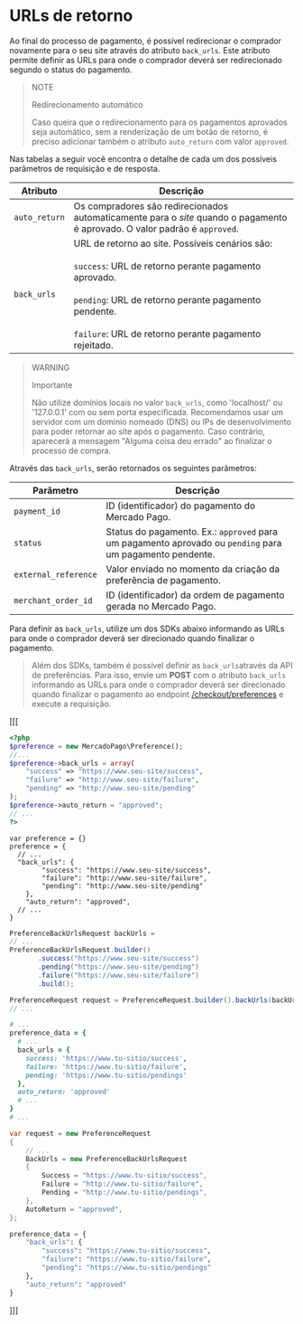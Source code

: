 # URLs de retorno 

Ao final do processo de pagamento, é possível redirecionar o comprador novamente para o seu site através do atributo `back_urls`. Este atributo permite definir as URLs para onde o comprador deverá ser redirecionado segundo o status do pagamento.

> NOTE
>
> Redirecionamento automático
>
> Caso queira que o redirecionamento para os pagamentos aprovados seja automático, sem a renderização de um botão de retorno, é preciso adicionar também o atributo `auto_return` com valor `approved`.

Nas tabelas a seguir você encontra o detalhe de cada um dos possíveis parâmetros de requisição e de resposta.

| Atributo |	Descrição |
| ------------ 	|	-------- | 
| `auto_return` | Os compradores são redirecionados automaticamente para o  _site_ quando o pagamento é aprovado. O valor padrão é `approved`. |
| `back_urls` | URL de retorno ao site. Possíveis cenários são:<br/><br/>`success`: URL de retorno perante pagamento aprovado.<br/><br/>`pending`: URL de retorno perante pagamento pendente.<br/><br/>`failure`: URL de retorno perante pagamento rejeitado.

> WARNING
>
> Importante
>
> Não utilize domínios locais no valor `back_urls`, como 'localhost/' ou '127.0.0.1' com ou sem porta especificada. Recomendamos usar um servidor com um domínio nomeado (DNS) ou IPs de desenvolvimento para poder retornar ao site após o pagamento. Caso contrário, aparecerá a mensagem "Alguma coisa deu errado" ao finalizar o processo de compra.

Através das `back_urls`, serão retornados os seguintes parâmetros:

| Parâmetro |	Descrição |
| --- | --- | 
| `payment_id` | ID (identificador) do pagamento do Mercado Pago. |
| `status` | Status do pagamento. Ex.: `approved` para um pagamento aprovado ou `pending` para um pagamento pendente. |
| `external_reference` | Valor enviado no momento da criação da preferência de pagamento. |
| `merchant_order_id` | ID (identificador) da ordem de pagamento gerada no Mercado Pago. |


Para definir as `back_urls`, utilize um dos SDKs abaixo informando as URLs para onde o comprador deverá ser direcionado quando finalizar o pagamento.

> Além dos SDKs, também é possível definir as `back_urls`através da API de preferências. Para isso, envie um **POST** com o atributo `back_urls` informando as URLs para onde o comprador deverá ser direcionado quando finalizar o pagamento ao endpoint [/checkout/preferences](/developers/pt/reference/preferences/_checkout_preferences/post) e execute a requisição.

[[[
```php
<?php
$preference = new MercadoPago\Preference();
//...
$preference->back_urls = array(
    "success" => "https://www.seu-site/success",
    "failure" => "http://www.seu-site/failure",
    "pending" => "http://www.seu-site/pending"
);
$preference->auto_return = "approved";
// ...
?>
```
```node
var preference = {}
preference = {
  // ...
  "back_urls": {
        "success": "https://www.seu-site/success",
        "failure": "http://www.seu-site/failure",
        "pending": "http://www.seu-site/pending"
    },
    "auto_return": "approved",
  // ...
}
```
```java
PreferenceBackUrlsRequest backUrls =
// ...
PreferenceBackUrlsRequest.builder()
       .success("https://www.seu-site/success")
       .pending("https://www.seu-site/pending")
       .failure("https://www.seu-site/failure")
       .build();

PreferenceRequest request = PreferenceRequest.builder().backUrls(backUrls).build();
// ...
```
```ruby
# ...
preference_data = {
  # ...
  back_urls = {
    success: 'https://www.tu-sitio/success',
    failure: 'https://www.tu-sitio/failure',
    pending: 'https://www.tu-sitio/pendings'
  },
  auto_return: 'approved'
  # ...
}
# ...
```
```csharp
var request = new PreferenceRequest
{
    // ...
    BackUrls = new PreferenceBackUrlsRequest
    {
        Success = "https://www.tu-sitio/success",
        Failure = "http://www.tu-sitio/failure",
        Pending = "http://www.tu-sitio/pendings",
    },
    AutoReturn = "approved",
};
```
```python
preference_data = {
    "back_urls": {
        "success": "https://www.tu-sitio/success",
        "failure": "https://www.tu-sitio/failure",
        "pending": "https://www.tu-sitio/pendings"
    },
    "auto_return": "approved"
}
```
]]]

